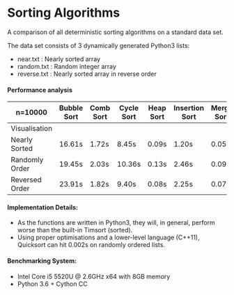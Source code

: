 # Sorting Algorithms
A comparison of all deterministic sorting algorithms on a standard data set.<br>

The data set consists of 3 dynamically generated Python3 lists:
+ near.txt : Nearly sorted array
+ random.txt : Random integer array
+ reverse.txt : Nearly sorted array in reverse order


<h4>Performance analysis</h4>

| n=10000        | Bubble Sort | Comb Sort | Cycle Sort | Heap Sort | Insertion Sort | Merge Sort | Quick Sort | 
|----------------|-------------|-----------|------------|-----------|----------------|------------|------------|
| Visualisation  | 
| Nearly Sorted  | 16.61s      | 1.72s     | 8.45s      | 0.09s     | 1.20s          | 0.05s      | 0.06s      |
| Randomly Order | 19.45s      | 2.03s     | 10.36s     | 0.13s     | 2.46s          | 0.09s      | 0.03s      |
| Reversed Order | 23.91s      | 1.82s     | 9.40s      | 0.08s     | 2.25s          | 0.07s      | 0.04s      |

<h4>Implementation Details:</h4>

+ As the functions are written in Python3, they will, in general, perform worse than the built-in Timsort (sorted).
+ Using proper optimisations and a lower-level language (C++11), Quicksort can hit 0.002s on randomly ordered lists. 

<h4>Benchmarking System:</h4>

+ Intel Core i5 5520U @ 2.6GHz x64 with 8GB memory
+ Python 3.6 + Cython CC
